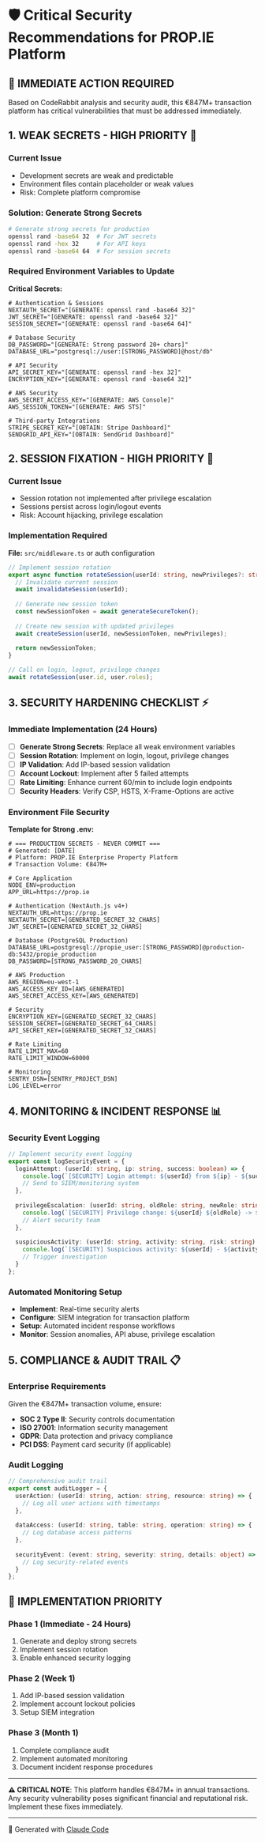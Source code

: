 # 🛡️ Critical Security Recommendations for PROP.IE Platform

## 🚨 **IMMEDIATE ACTION REQUIRED**

Based on CodeRabbit analysis and security audit, this €847M+ transaction platform has critical vulnerabilities that must be addressed immediately.

## 1. **WEAK SECRETS - HIGH PRIORITY** 🔴

### Current Issue
- Development secrets are weak and predictable
- Environment files contain placeholder or weak values
- Risk: Complete platform compromise

### Solution: Generate Strong Secrets

```bash
# Generate strong secrets for production
openssl rand -base64 32  # For JWT secrets
openssl rand -hex 32     # For API keys
openssl rand -base64 64  # For session secrets
```

### Required Environment Variables to Update

**Critical Secrets:**
```env
# Authentication & Sessions
NEXTAUTH_SECRET="[GENERATE: openssl rand -base64 32]"
JWT_SECRET="[GENERATE: openssl rand -base64 32]"
SESSION_SECRET="[GENERATE: openssl rand -base64 64]"

# Database Security
DB_PASSWORD="[GENERATE: Strong password 20+ chars]"
DATABASE_URL="postgresql://user:[STRONG_PASSWORD]@host/db"

# API Security
API_SECRET_KEY="[GENERATE: openssl rand -hex 32]"
ENCRYPTION_KEY="[GENERATE: openssl rand -base64 32]"

# AWS Security
AWS_SECRET_ACCESS_KEY="[GENERATE: AWS Console]"
AWS_SESSION_TOKEN="[GENERATE: AWS STS]"

# Third-party Integrations
STRIPE_SECRET_KEY="[OBTAIN: Stripe Dashboard]"
SENDGRID_API_KEY="[OBTAIN: SendGrid Dashboard]"
```

## 2. **SESSION FIXATION - HIGH PRIORITY** 🔴

### Current Issue
- Session rotation not implemented after privilege escalation
- Sessions persist across login/logout events
- Risk: Account hijacking, privilege escalation

### Implementation Required

**File:** `src/middleware.ts` or auth configuration
```typescript
// Implement session rotation
export async function rotateSession(userId: string, newPrivileges?: string[]) {
  // Invalidate current session
  await invalidateSession(userId);
  
  // Generate new session token
  const newSessionToken = await generateSecureToken();
  
  // Create new session with updated privileges
  await createSession(userId, newSessionToken, newPrivileges);
  
  return newSessionToken;
}

// Call on login, logout, privilege changes
await rotateSession(user.id, user.roles);
```

## 3. **SECURITY HARDENING CHECKLIST** ⚡

### Immediate Implementation (24 Hours)

- [ ] **Generate Strong Secrets**: Replace all weak environment variables
- [ ] **Session Rotation**: Implement on login, logout, privilege changes
- [ ] **IP Validation**: Add IP-based session validation
- [ ] **Account Lockout**: Implement after 5 failed attempts
- [ ] **Rate Limiting**: Enhance current 60/min to include login endpoints
- [ ] **Security Headers**: Verify CSP, HSTS, X-Frame-Options are active

### Environment File Security

**Template for Strong .env:**
```env
# === PRODUCTION SECRETS - NEVER COMMIT ===
# Generated: [DATE]
# Platform: PROP.IE Enterprise Property Platform
# Transaction Volume: €847M+

# Core Application
NODE_ENV=production
APP_URL=https://prop.ie

# Authentication (NextAuth.js v4+)
NEXTAUTH_URL=https://prop.ie
NEXTAUTH_SECRET=[GENERATED_SECRET_32_CHARS]
JWT_SECRET=[GENERATED_SECRET_32_CHARS]

# Database (PostgreSQL Production)
DATABASE_URL=postgresql://propie_user:[STRONG_PASSWORD]@production-db:5432/propie_production
DB_PASSWORD=[STRONG_PASSWORD_20_CHARS]

# AWS Production
AWS_REGION=eu-west-1
AWS_ACCESS_KEY_ID=[AWS_GENERATED]
AWS_SECRET_ACCESS_KEY=[AWS_GENERATED]

# Security
ENCRYPTION_KEY=[GENERATED_SECRET_32_CHARS]
SESSION_SECRET=[GENERATED_SECRET_64_CHARS]
API_SECRET_KEY=[GENERATED_SECRET_32_CHARS]

# Rate Limiting
RATE_LIMIT_MAX=60
RATE_LIMIT_WINDOW=60000

# Monitoring
SENTRY_DSN=[SENTRY_PROJECT_DSN]
LOG_LEVEL=error
```

## 4. **MONITORING & INCIDENT RESPONSE** 📊

### Security Event Logging
```typescript
// Implement security event logging
export const logSecurityEvent = {
  loginAttempt: (userId: string, ip: string, success: boolean) => {
    console.log(`[SECURITY] Login attempt: ${userId} from ${ip} - ${success ? 'SUCCESS' : 'FAILED'}`);
    // Send to SIEM/monitoring system
  },
  
  privilegeEscalation: (userId: string, oldRole: string, newRole: string) => {
    console.log(`[SECURITY] Privilege change: ${userId} ${oldRole} -> ${newRole}`);
    // Alert security team
  },
  
  suspiciousActivity: (userId: string, activity: string, risk: string) => {
    console.log(`[SECURITY] Suspicious activity: ${userId} - ${activity} (${risk})`);
    // Trigger investigation
  }
};
```

### Automated Monitoring Setup
- **Implement**: Real-time security alerts
- **Configure**: SIEM integration for transaction platform
- **Setup**: Automated incident response workflows
- **Monitor**: Session anomalies, API abuse, privilege escalation

## 5. **COMPLIANCE & AUDIT TRAIL** 📋

### Enterprise Requirements
Given the €847M+ transaction volume, ensure:

- **SOC 2 Type II**: Security controls documentation
- **ISO 27001**: Information security management
- **GDPR**: Data protection and privacy compliance
- **PCI DSS**: Payment card security (if applicable)

### Audit Logging
```typescript
// Comprehensive audit trail
export const auditLogger = {
  userAction: (userId: string, action: string, resource: string) => {
    // Log all user actions with timestamps
  },
  
  dataAccess: (userId: string, table: string, operation: string) => {
    // Log database access patterns
  },
  
  securityEvent: (event: string, severity: string, details: object) => {
    // Log security-related events
  }
};
```

## 🎯 **IMPLEMENTATION PRIORITY**

### **Phase 1 (Immediate - 24 Hours)**
1. Generate and deploy strong secrets
2. Implement session rotation
3. Enable enhanced security logging

### **Phase 2 (Week 1)**
1. Add IP-based session validation
2. Implement account lockout policies
3. Setup SIEM integration

### **Phase 3 (Month 1)**
1. Complete compliance audit
2. Implement automated monitoring
3. Document incident response procedures

---

**⚠️ CRITICAL NOTE**: This platform handles €847M+ in annual transactions. Any security vulnerability poses significant financial and reputational risk. Implement these fixes immediately.

---

🤖 Generated with [Claude Code](https://claude.ai/code)